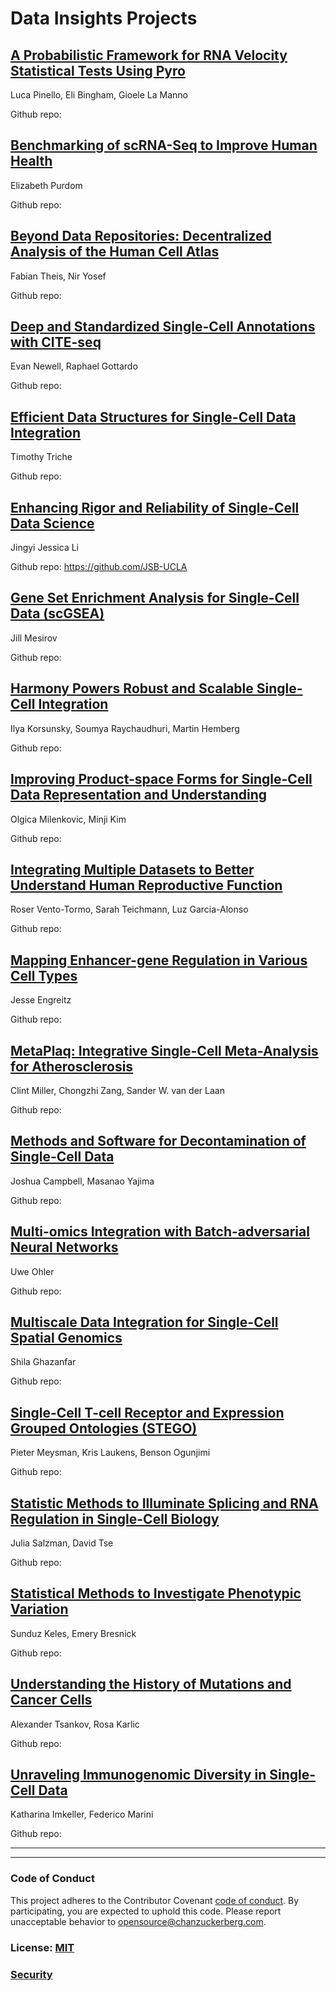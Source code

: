 # Data Insights Projects

## [A Probabilistic Framework for RNA Velocity Statistical Tests Using Pyro](https://chanzuckerberg.com/science/programs-resources/single-cell-biology/data-insights/a-probabilistic-framework-for-rna-velocity-statistical-tests-using-pyro/)
Luca Pinello, Eli Bingham, Gioele	La Manno

Github repo:

## [Benchmarking of scRNA-Seq to Improve Human Health](https://chanzuckerberg.com/science/programs-resources/single-cell-biology/data-insights/benchmarking-of-scrna-seq-to-improve-human-health/)
Elizabeth Purdom

Github repo:

## [Beyond Data Repositories: Decentralized Analysis of the Human Cell Atlas](https://chanzuckerberg.com/science/programs-resources/single-cell-biology/data-insights/beyond-data-repositories-decentralized-analysis-of-the-human-cell-atlas/)
Fabian Theis, Nir Yosef

Github repo:

## [Deep and Standardized Single-Cell Annotations with CITE-seq](https://chanzuckerberg.com/science/programs-resources/single-cell-biology/data-insights/deep-and-standardized-single-cell-annotations-with-cite-seq/)
Evan Newell, Raphael Gottardo

Github repo:

## [Efficient Data Structures for Single-Cell Data Integration](https://chanzuckerberg.com/science/programs-resources/single-cell-biology/data-insights/efficient-data-structures-for-single-cell-data-integration/)
Timothy Triche

Github repo:

## [Enhancing Rigor and Reliability of Single-Cell Data Science](https://chanzuckerberg.com/science/programs-resources/single-cell-biology/data-insights/enhancing-rigor-and-reliability-of-single-cell-data-science/)
Jingyi Jessica Li

Github repo: https://github.com/JSB-UCLA

## [Gene Set Enrichment Analysis for Single-Cell Data (scGSEA)](https://chanzuckerberg.com/science/programs-resources/single-cell-biology/data-insights/gene-set-enrichment-analysis-for-single-cell-data-scgsea/)
Jill Mesirov

Github repo:

## [Harmony Powers Robust and Scalable Single-Cell Integration](https://chanzuckerberg.com/science/programs-resources/single-cell-biology/data-insights/harmony-powers-robust-and-scalable-single-cell-integration/)
Ilya Korsunsky, Soumya Raychaudhuri, Martin Hemberg

Github repo:

## [Improving Product-space Forms for Single-Cell Data Representation and Understanding](https://chanzuckerberg.com/science/programs-resources/single-cell-biology/data-insights/improving-product-space-forms-for-single-cell-data-representation-and-understanding/)
Olgica Milenkovic, Minji Kim

Github repo:

## [Integrating Multiple Datasets to Better Understand Human Reproductive Function](https://chanzuckerberg.com/science/programs-resources/single-cell-biology/data-insights/integrating-multiple-datasets-to-better-understand-human-reproductive-function/)
Roser Vento-Tormo, Sarah Teichmann, Luz Garcia-Alonso

Github repo:

## [Mapping Enhancer-gene Regulation in Various Cell Types](https://chanzuckerberg.com/science/programs-resources/single-cell-biology/data-insights/mapping-enhancer-gene-regulation-in-various-cell-types/)
Jesse Engreitz

Github repo:

## [MetaPlaq: Integrative Single-Cell Meta-Analysis for Atherosclerosis](https://chanzuckerberg.com/science/programs-resources/single-cell-biology/data-insights/metaplaq-integrative-single-cell-meta-analysis-for-atherosclerosis/)
Clint Miller, Chongzhi Zang, Sander W. van der Laan

Github repo:

## [Methods and Software for Decontamination of Single-Cell Data](https://chanzuckerberg.com/science/programs-resources/single-cell-biology/data-insights/methods-and-software-for-decontamination-of-single-cell-data/)
Joshua Campbell, Masanao Yajima 

Github repo:

## [Multi-omics Integration with Batch-adversarial Neural Networks](https://chanzuckerberg.com/science/programs-resources/single-cell-biology/data-insights/multi-omics-integration-with-batch-adversarial-neural-networks/)
Uwe Ohler

Github repo:

## [Multiscale Data Integration for Single-Cell Spatial Genomics](https://chanzuckerberg.com/science/programs-resources/single-cell-biology/data-insights/multiscale-data-integration-for-single-cell-spatial-genomics/)
Shila Ghazanfar

Github repo:

## [Single-Cell T-cell Receptor and Expression Grouped Ontologies (STEGO)](https://chanzuckerberg.com/science/programs-resources/single-cell-biology/data-insights/single-cell-t-cell-receptor-and-expression-grouped-ontologies-stego/)
Pieter Meysman, Kris Laukens, Benson Ogunjimi

Github repo:

## [Statistic Methods to Illuminate Splicing and RNA Regulation in Single-Cell Biology](https://chanzuckerberg.com/science/programs-resources/single-cell-biology/data-insights/statistic-methods-to-illuminate-splicing-and-rna-regulation-in-single-cell-biology/)
Julia Salzman, David Tse

Github repo:

## [Statistical Methods to Investigate Phenotypic Variation](https://chanzuckerberg.com/science/programs-resources/single-cell-biology/data-insights/statistical-methods-to-investigate-phenotypic-variation/)
Sunduz Keles, Emery	Bresnick

Github repo:

## [Understanding the History of Mutations and Cancer Cells](https://chanzuckerberg.com/science/programs-resources/single-cell-biology/data-insights/understanding-the-history-of-mutations-and-cancer-cells/)
Alexander Tsankov, Rosa Karlic

Github repo:

## [Unraveling Immunogenomic Diversity in Single-Cell Data](https://chanzuckerberg.com/science/programs-resources/single-cell-biology/data-insights/unraveling-immunogenomic-diversity-in-single-cell-data/)
Katharina Imkeller, Federico Marini

Github repo:

----------------------
----------------------

### Code of Conduct

This project adheres to the Contributor Covenant [code of conduct](https://github.com/chanzuckerberg/.github/blob/master/CODE_OF_CONDUCT.md). By participating, you are expected to uphold this code. Please report unacceptable behavior to [opensource@chanzuckerberg.com](mailto:opensource@chanzuckerberg.com).

### License: [MIT](https://github.com/chanzuckerberg/sorbet-rails/blob/master/LICENSE)

### [Security](https://github.com/chanzuckerberg/awesome-data-insights-projects/blob/main/SECURITY.md)
